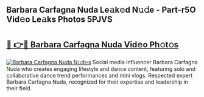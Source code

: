 ## Barbara Carfagna Nuda Le𝚊k𝚎d N𝚞𝚍e - Part-r5O Vid𝚎o Le𝚊ks Photos 5PJVS

# <h2><a href="http://fbfhw9.evod.top/?m=Barbara+Carfagna+Nuda">🔗 👉🔴 Barbara Carfagna Nuda Vid𝚎o Ph𝚘t𝚘s</a></h2>

[![Barbara Carfagna Nuda N𝚞d𝚎s](https://i.imgur.com/8V9OHl7.gif)](http://fbfhw9.evod.top/?m=Barbara+Carfagna+Nuda)
Social media influencer Barbara Carfagna Nuda who creates engaging lifestyle and dance content, featuring solo and collaborative dance trend performances and mini vlogs. Respected expert Barbara Carfagna Nuda, recognized for their expertise and leadership in their field. 

